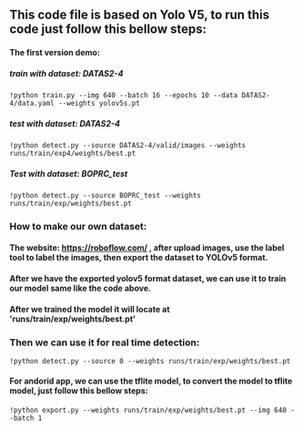 ## This code file is based on Yolo V5, to run this code just follow this bellow steps:

#### The first version demo:

##### train with dataset: DATAS2-4

```
!python train.py --img 640 --batch 16 --epochs 10 --data DATAS2-4/data.yaml --weights yolov5s.pt
```

##### test with dataset: DATAS2-4

```
!python detect.py --source DATAS2-4/valid/images --weights runs/train/exp4/weights/best.pt
```

##### Test with dataset: BOPRC_test

```
!python detect.py --source BOPRC_test --weights runs/train/exp/weights/best.pt
```

### How to make our own dataset:

#### The website: https://roboflow.com/ , after upload images, use the label tool to label the images, then export the dataset to YOLOv5 format.

#### After we have the exported yolov5 format dataset, we can use it to train our model same like the code above.

#### After we trained the model it will locate at 'runs/train/exp/weights/best.pt'

### Then we can use it for real time detection:

```
!python detect.py --source 0 --weights runs/train/exp/weights/best.pt
```

#### For andorid app, we can use the tflite model, to convert the model to tflite model, just follow this bellow steps:

```
!python export.py --weights runs/train/exp/weights/best.pt --img 640 --batch 1
```
